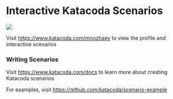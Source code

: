 # Interactive Katacoda Scenarios

[![](http://shields.katacoda.com/katacoda/mnozhaev/count.svg)](https://www.katacoda.com/mnozhaev "Get your profile on Katacoda.com")

Visit https://www.katacoda.com/mnozhaev to view the profile and interactive scenarios

### Writing Scenarios
Visit https://www.katacoda.com/docs to learn more about creating Katacoda scenarios

For examples, visit https://github.com/katacoda/scenario-example
